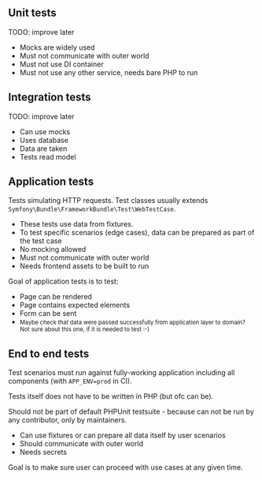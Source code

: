 ## Unit tests

TODO: improve later

- Mocks are widely used
- Must not communicate with outer world
- Must not use DI container
- Must not use any other service, needs bare PHP to run

## Integration tests

TODO: improve later

- Can use mocks
- Uses database
- Data are taken
- Tests read model

## Application tests

Tests simulating HTTP requests. Test classes usually extends `Symfony\Bundle\FrameworkBundle\Test\WebTestCase`.

- These tests use data from fixtures.
- To test specific scenarios (edge cases), data can be prepared as part of the test case
- No mocking allowed
- Must not communicate with outer world
- Needs frontend assets to be built to run

Goal of application tests is to test:
- Page can be rendered
- Page contains expected elements
- Form can be sent
- <small>Maybe check that data were passed successfully from application layer to domain? Not sure about this one, if it is needed to test :-)</small>

## End to end tests

Test scenarios must run against fully-working application including all components (with `APP_ENV=prod` in CI).

Tests itself does not have to be written in PHP (but ofc can be).

Should not be part of default PHPUnit testsuite - because can not be run by any contributor, only by maintainers.

- Can use fixtures or can prepare all data itself by user scenarios
- Should communicate with outer world
- Needs secrets

Goal is to make sure user can proceed with use cases at any given time.
